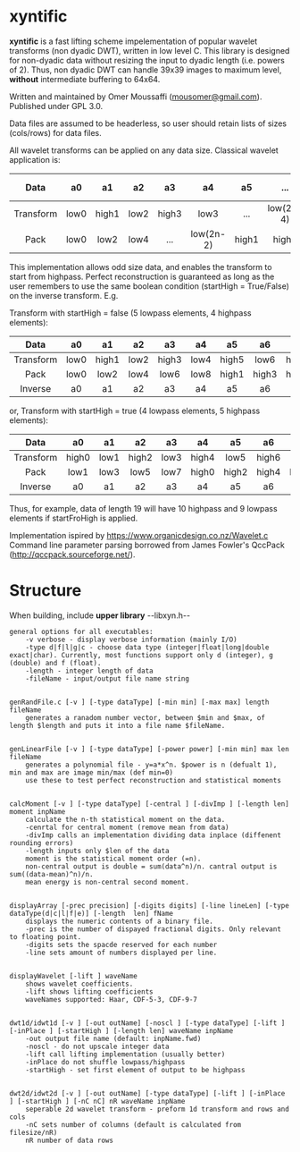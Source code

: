 # xyntific
**xyntific** is a fast lifting scheme impelementation of popular wavelet transforms (non dyadic DWT), written in low level C. This library is designed for non-dyadic data without resizing the input to dyadic length (i.e. powers of 2). Thus, non dyadic DWT can handle 39x39 images to maximum level, **without** intermediate buffering to 64x64.

Written and maintained by Omer Moussaffi (mousomer@gmail.com). Published under GPL 3.0.

Data files are assumed to be headerless, so user should retain lists of sizes (cols/rows) for data files. 

All wavelet transforms can be applied on any data size. Classical wavelet application is:

| Data       | a0    | a1     | a2    | a3     | a4        | a5     | ...       | a(2n-3)    |a(2n-2)    |a(2n-1)     |
|:----------:|:-----:|:------:|:-----:|:------:|:---------:|:------:|:---------:|:----------:|:---------:|:----------:|
| Transform  | low0  | high1  | low2  | high3  | low3      | ...    | low(2n-4) | high(2n-3) | low(2n-2) | high(2n-1) | 
| Pack       | low0  | low2   | low4  | ...    | low(2n-2) | high1  | high3     | high5      | ...       | high(2n-1) |

This implementation allows odd size data, and enables the transform to start from highpass. Perfect reconstruction is guaranteed as long as the user remembers to use the same boolean condition (startHigh = True/False) on the inverse transform. E.g.  

Transform with startHigh = false (5 lowpass elements, 4 highpass elements):

| Data       | a0     | a1     | a2    | a3     | a4    | a5     | a6    | a7    |a8     |
|:----------:|:------:|:------:|:-----:|:------:|:-----:|:------:|:-----:|:-----:|:-----:|
| Transform  | low0   | high1  | low2  | high3  | low4  | high5  | low6  | high7 | low8  |
| Pack       | low0   | low2   | low4  | low6   | low8  | high1  | high3 | high5 | high7 |
| Inverse    | a0     | a1     | a2    | a3     | a4    | a5     | a6    | a7    |a8     |


or, Transform with startHigh = true (4 lowpass elements, 5 highpass elements):

| Data       | a0     | a1     | a2    | a3     | a4    | a5    | a6    | a7    |a8     |
|:----------:|:------:|:------:|:-----:|:------:|:-----:|:-----:|:-----:|:-----:|:-----:|
| Transform  | high0  | low1   | high2 | low3   | high4 | low5  | high6 | low7  | high8 |
| Pack       | low1   | low3   | low5  | low7   | high0 | high2 | high4 | high6 | high8 |
| Inverse    | a0     | a1     | a2    | a3     | a4    | a5    | a6    | a7    |a8     |



Thus, for example, data of length 19 will have 10 highpass and 9 lowpass elements if startFroHigh is applied.

Implementation ispired by https://www.organicdesign.co.nz/Wavelet.c  
Command line parameter parsing borrowed from James Fowler's QccPack (http://qccpack.sourceforge.net/).  


# Structure
When building, include **upper library** --libxyn.h--

    general options for all executables:  
        -v verbose - display verbose information (mainly I/O)
        -type d|f|l|g|c - choose data type (integer|float|long|double exact|char). Currently, most functions support only d (integer), g (double) and f (float).  
        -length - integer length of data
        -fileName - input/output file name string  


    genRandFile.c [-v ] [-type dataType] [-min min] [-max max] length fileName  
        generates a ranadom number vector, between $min and $max, of length $length and puts it into a file name $fileName.  


    genLinearFile [-v ] [-type dataType] [-power power] [-min min] max len fileName  
        generates a polynomial file - y=a*x^n. $power is n (defualt 1), min and max are image min/max (def min=0)
        use these to test perfect reconstruction and statistical moments


    calcMoment [-v ] [-type dataType] [-central ] [-divImp ] [-length len] moment inpName  
        calculate the n-th statistical moment on the data.  
        -cenrtal for central moment (remove mean from data)  
        -divImp calls an implementation dividing data inplace (diffenent rounding errors)  
        -length inputs only $len of the data  
        moment is the statistical moment order (=n).  
        non-central output is double = sum(data^n)/n. cantral output is sum((data-mean)^n)/n.  
        mean energy is non-central second moment.  


    displayArray [-prec precision] [-digits digits] [-line lineLen] [-type  dataType(d|c|l|f|e)] [-length  len] fName
        displays the numeric contents of a binary file. 
        -prec is the number of dispayed fractional digits. Only relevant to floating point.
        -digits sets the spacde reserved for each number
        -line sets amount of numbers displayed per line.


    displayWavelet [-lift ] waveName
        shows wavelet coefficients.
        -lift shows lifting coefficients
        waveNames supported: Haar, CDF-5-3, CDF-9-7


    dwt1d/idwt1d [-v ] [-out outName] [-noscl ] [-type dataType] [-lift ] [-inPlace ] [-startHigh ] [-length len] waveName inpName
        -out output file name (default: inpName.fwd)
        -noscl - do not upscale integer data
        -lift call lifting implementation (usually better)
        -inPlace do not shuffle lowpass/highpass
        -startHigh - set first element of output to be highpass


    dwt2d/idwt2d [-v ] [-out outName] [-type dataType] [-lift ] [-inPlace ] [-startHigh ] [-nC nC] nR waveName inpName
        seperable 2d wavelet transform - preform 1d transform and rows and cols
        -nC sets number of columns (default is calculated from filesize/nR)
        nR number of data rows


